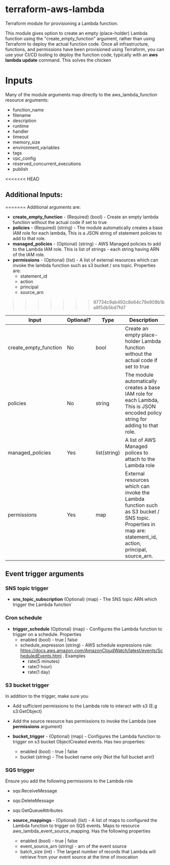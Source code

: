 # terraform-aws-lambda
Terraform module for provisioning a Lambda function.

This module gives option to create an empty (place-holder) Lambda function using the "create_empty_function" argument, rather than using Terraform to deploy the actual function code. Once all infrastructure, functions, and permissions have been provisioned using Terraform, you can use your CI/CD tooling to deploy the function code, typically with an **aws lambda update** command. This solves the chicken

# Inputs
Many of the module arguments map directly to the aws_lambda_function resource arguments:
* function_name
* filename
* description
* runtime
* handler
* timeout
* memory_size
* environment_variables
* tags
* vpc_config
* reserved_concurrent_executions
* publish

<<<<<<< HEAD
## Additional Inputs:
=======
Additional arguments are:
* **create_empty_function** - (Required) (bool) - Create an empty lambda function without the actual code if set to true
* **policies** - (Required) (string) - The module automatically creates a base IAM role for each lambda, This is a JSON string of statement policies to add to that role.
* **managed_policies** - (Optional) (string) - AWS Managed policies to add to the Lambda IAM role. This is list of strings - each string having ARN of the IAM role.
* **permissions** - (Optional) (list) - A list of external resources which can invoke the lambda function such as s3 bucket / sns topic. Properties are:
  * statement_id
  * action
  * principal
  * source_arn
>>>>>>> 97734c9ab492c8e64c79e908b1ba8f5db5bd7fd7

| Input   | Optional?    | Type | Description |
| ------- | ------------ | -----|------------ |    
| create\_empty\_function |  No |  bool |  Create an empty place-holder Lambda function without the actual code if set to true |
| policies | No | string | The module automatically creates a base IAM role for each Lambda, This is JSON encoded policy string for adding to that role. |
| managed\_policies | Yes | list(string) | A list of AWS Managed polices to attach to the Lambda role |
| permissions | Yes | map | External resources which can invoke the Lambda function such as S3 bucket / SNS topic. Properties in map are:  statement_id, action, principal, source_arn.

## Event trigger arguments

### SNS topic trigger
* **sns_topic_subscription** (Optional) (map) - The SNS topic ARN which trigger the Lambda function`

### Cron schedule
* **trigger_schedule** (Optional) (map) - Configures the Lambda function to trigger on a schedule. Properties
    * enabled (bool) - true | false
    * schedule_expression (string) - AWS schedule expressions rule: https://docs.aws.amazon.com/AmazonCloudWatch/latest/events/ScheduledEvents.html . Examples
        * rate(5 minutes)
        * rate(1 hour)
        * rate(1 day)

### S3 bucket trigger

In addition to the trigger, make sure you
 * Add sufficient permissions to the Lambda role to interact with s3 (E.g s3:GetObject)
 * Add the source resource has permissions to invoke the Lambda (see **permissions** argument)

* **bucket_trigger** - (Optional) (map) - Configures the Lambda function to trigger on s3 bucket ObjectCreated events. Has two properties:
    * enabled (bool) - true | false
    * bucket (string) - The bucket name only (Not the full bucket arn!)

### SQS trigger

Ensure you add the following permissions to the Lambda role
* sqs:ReceiveMessage
* sqs:DeleteMessage
* sqs:GetQueueAttributes

* **source_mappings** - (Optional) (list) - A list of maps to configured the Lambda function to trigger on SQS events. Maps to resource aws_lambda_event_source_mapping. Has the following properties
  * enabled (bool) - true | false
  * event_source_arn (string) - arn of the event source
  * batch_size (int) - The largest number of records that Lambda will retrieve from your event source at the time of invocation
